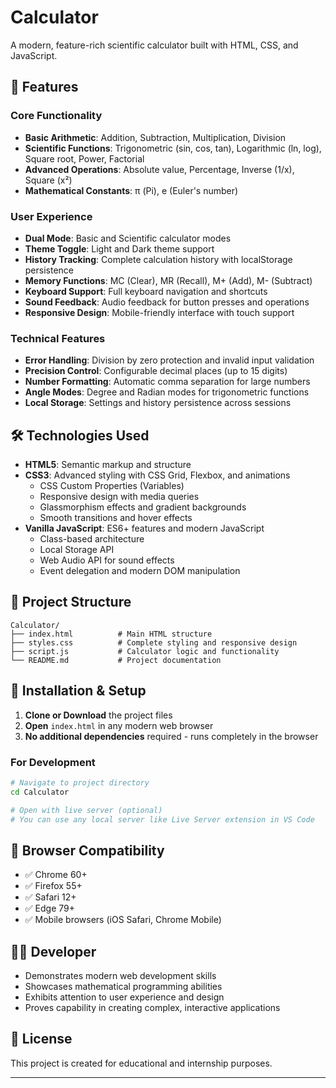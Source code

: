# Calculator

A modern, feature-rich scientific calculator built with HTML, CSS, and JavaScript.

## 🚀 Features

### Core Functionality
- **Basic Arithmetic**: Addition, Subtraction, Multiplication, Division
- **Scientific Functions**: Trigonometric (sin, cos, tan), Logarithmic (ln, log), Square root, Power, Factorial
- **Advanced Operations**: Absolute value, Percentage, Inverse (1/x), Square (x²)
- **Mathematical Constants**: π (Pi), e (Euler's number)

### User Experience
- **Dual Mode**: Basic and Scientific calculator modes
- **Theme Toggle**: Light and Dark theme support
- **History Tracking**: Complete calculation history with localStorage persistence
- **Memory Functions**: MC (Clear), MR (Recall), M+ (Add), M- (Subtract)
- **Keyboard Support**: Full keyboard navigation and shortcuts
- **Sound Feedback**: Audio feedback for button presses and operations
- **Responsive Design**: Mobile-friendly interface with touch support

### Technical Features
- **Error Handling**: Division by zero protection and invalid input validation
- **Precision Control**: Configurable decimal places (up to 15 digits)
- **Number Formatting**: Automatic comma separation for large numbers
- **Angle Modes**: Degree and Radian modes for trigonometric functions
- **Local Storage**: Settings and history persistence across sessions

## 🛠️ Technologies Used

- **HTML5**: Semantic markup and structure
- **CSS3**: Advanced styling with CSS Grid, Flexbox, and animations
  - CSS Custom Properties (Variables)
  - Responsive design with media queries
  - Glassmorphism effects and gradient backgrounds
  - Smooth transitions and hover effects
- **Vanilla JavaScript**: ES6+ features and modern JavaScript
  - Class-based architecture
  - Local Storage API
  - Web Audio API for sound effects
  - Event delegation and modern DOM manipulation

## 📁 Project Structure

```
Calculator/
├── index.html          # Main HTML structure
├── styles.css          # Complete styling and responsive design
├── script.js           # Calculator logic and functionality
└── README.md           # Project documentation
```

## 🔧 Installation & Setup

1. **Clone or Download** the project files
2. **Open** `index.html` in any modern web browser
3. **No additional dependencies** required - runs completely in the browser

### For Development
```bash
# Navigate to project directory
cd Calculator

# Open with live server (optional)
# You can use any local server like Live Server extension in VS Code
```

## 📱 Browser Compatibility

- ✅ Chrome 60+
- ✅ Firefox 55+
- ✅ Safari 12+
- ✅ Edge 79+
- ✅ Mobile browsers (iOS Safari, Chrome Mobile)

## 👨‍💻 Developer

- Demonstrates modern web development skills
- Showcases mathematical programming abilities
- Exhibits attention to user experience and design
- Proves capability in creating complex, interactive applications

## 📄 License

This project is created for educational and internship purposes.

---
